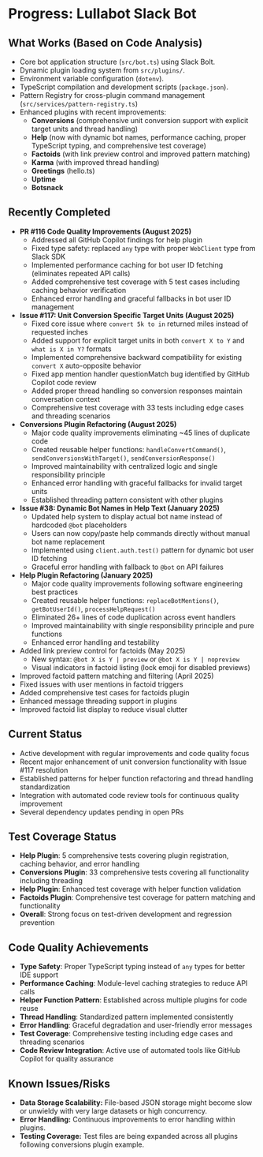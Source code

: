 # Progress: Lullabot Slack Bot

## What Works (Based on Code Analysis)
- Core bot application structure (`src/bot.ts`) using Slack Bolt.
- Dynamic plugin loading system from `src/plugins/`.
- Environment variable configuration (`dotenv`).
- TypeScript compilation and development scripts (`package.json`).
- Pattern Registry for cross-plugin command management (`src/services/pattern-registry.ts`)
- Enhanced plugins with recent improvements:
    - **Conversions** (comprehensive unit conversion support with explicit target units and thread handling)
    - **Help** (now with dynamic bot names, performance caching, proper TypeScript typing, and comprehensive test coverage)
    - **Factoids** (with link preview control and improved pattern matching)
    - **Karma** (with improved thread handling)
    - **Greetings** (hello.ts)
    - **Uptime**
    - **Botsnack**

## Recently Completed
- **PR #116 Code Quality Improvements (August 2025)**
  - Addressed all GitHub Copilot findings for help plugin
  - Fixed type safety: replaced `any` type with proper `WebClient` type from Slack SDK
  - Implemented performance caching for bot user ID fetching (eliminates repeated API calls)
  - Added comprehensive test coverage with 5 test cases including caching behavior verification
  - Enhanced error handling and graceful fallbacks in bot user ID management
- **Issue #117: Unit Conversion Specific Target Units (August 2025)**
  - Fixed core issue where `convert 5k to in` returned miles instead of requested inches
  - Added support for explicit target units in both `convert X to Y` and `what is X in Y?` formats
  - Implemented comprehensive backward compatibility for existing `convert X` auto-opposite behavior
  - Fixed app mention handler questionMatch bug identified by GitHub Copilot code review
  - Added proper thread handling so conversion responses maintain conversation context
  - Comprehensive test coverage with 33 tests including edge cases and threading scenarios
- **Conversions Plugin Refactoring (August 2025)**
  - Major code quality improvements eliminating ~45 lines of duplicate code
  - Created reusable helper functions: `handleConvertCommand()`, `sendConversionsWithTarget()`, `sendConversionResponse()`
  - Improved maintainability with centralized logic and single responsibility principle
  - Enhanced error handling with graceful fallbacks for invalid target units
  - Established threading pattern consistent with other plugins
- **Issue #38: Dynamic Bot Names in Help Text (January 2025)**
  - Updated help system to display actual bot name instead of hardcoded `@bot` placeholders
  - Users can now copy/paste help commands directly without manual bot name replacement
  - Implemented using `client.auth.test()` pattern for dynamic bot user ID fetching
  - Graceful error handling with fallback to `@bot` on API failures
- **Help Plugin Refactoring (January 2025)**
  - Major code quality improvements following software engineering best practices
  - Created reusable helper functions: `replaceBotMentions()`, `getBotUserId()`, `processHelpRequest()`
  - Eliminated 26+ lines of code duplication across event handlers
  - Improved maintainability with single responsibility principle and pure functions
  - Enhanced error handling and testability
- Added link preview control for factoids (May 2025)
  - New syntax: `@bot X is Y | preview` or `@bot X is Y | nopreview`
  - Visual indicators in factoid listing (lock emoji for disabled previews)
- Improved factoid pattern matching and filtering (April 2025)
- Fixed issues with user mentions in factoid triggers
- Added comprehensive test cases for factoids plugin
- Enhanced message threading support in plugins
- Improved factoid list display to reduce visual clutter

## Current Status
- Active development with regular improvements and code quality focus
- Recent major enhancement of unit conversion functionality with Issue #117 resolution
- Established patterns for helper function refactoring and thread handling standardization
- Integration with automated code review tools for continuous quality improvement
- Several dependency updates pending in open PRs

## Test Coverage Status
- **Help Plugin**: 5 comprehensive tests covering plugin registration, caching behavior, and error handling
- **Conversions Plugin**: 33 comprehensive tests covering all functionality including threading
- **Help Plugin**: Enhanced test coverage with helper function validation
- **Factoids Plugin**: Comprehensive test coverage for pattern matching and functionality
- **Overall**: Strong focus on test-driven development and regression prevention

## Code Quality Achievements
- **Type Safety**: Proper TypeScript typing instead of `any` types for better IDE support
- **Performance Caching**: Module-level caching strategies to reduce API calls
- **Helper Function Pattern**: Established across multiple plugins for code reuse
- **Thread Handling**: Standardized pattern implemented consistently
- **Error Handling**: Graceful degradation and user-friendly error messages
- **Test Coverage**: Comprehensive testing including edge cases and threading scenarios
- **Code Review Integration**: Active use of automated tools like GitHub Copilot for quality assurance

## Known Issues/Risks
- **Data Storage Scalability:** File-based JSON storage might become slow or unwieldy with very large datasets or high concurrency.
- **Error Handling:** Continuous improvements to error handling within plugins.
- **Testing Coverage:** Test files are being expanded across all plugins following conversions plugin example. 
